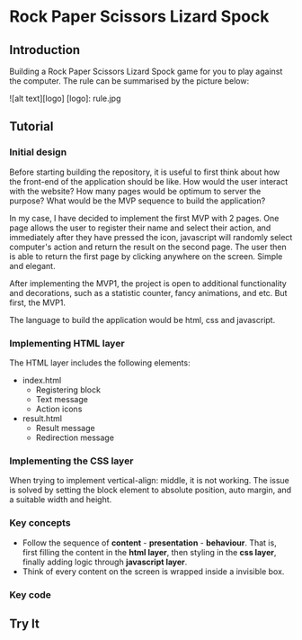 # Rock Paper Scissors Lizard Spock



## Introduction

Building a Rock Paper Scissors Lizard Spock game for you to play against the computer. The rule can be summarised by the picture below:

![alt text][logo]
[logo]: rule.jpg


## Tutorial

### Initial design

Before starting building the repository, it is useful to first think about how the front-end of the application should be like. How would the user interact with the website? How many pages would be optimum to server the purpose? What would be the MVP sequence to build the application?

In my case, I have decided to implement the first MVP with 2 pages. One page allows the user to register their name and select their action, and immediately after they have pressed the icon, javascript will randomly select computer's action and return the result on the second page. The user then is able to return the first page by clicking anywhere on the screen. Simple and elegant.

After implementing the MVP1, the project is open to additional functionality and decorations, such as a statistic counter, fancy animations, and etc. But first, the MVP1.

The language to build the application would be html, css and javascript.

### Implementing HTML layer

The HTML layer includes the following elements:
* index.html
  * Registering block
  * Text message
  * Action icons
* result.html
  * Result message
  * Redirection message

### Implementing the CSS layer

When trying to implement vertical-align: middle, it is not working. The issue is solved by setting the block element to absolute position, auto margin, and a suitable width and height.


### Key concepts

* Follow the sequence of **content** - **presentation** - **behaviour**. That is, first filling the content in the **html layer**, then styling in the **css layer**, finally adding logic through **javascript layer**.
* Think of every content on the screen is wrapped inside a invisible box.


### Key code


## Try It